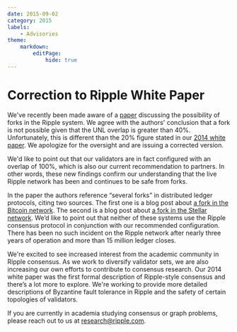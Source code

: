 ```yaml
---
date: 2015-09-02
category: 2015
labels:
    - Advisories
theme:
    markdown:
        editPage:
            hide: true
---
```

# Correction to Ripple White Paper

We've recently been made aware of a [paper](http://www.ghassankarame.com/ripple.pdf) discussing the possibility of forks in the Ripple system. We agree with the authors' conclusion that a fork is not possible given that the UNL overlap is greater than 40%. Unfortunately, this is different than the 20% figure stated in our [2014 white paper](https://ripple.com/consensus-whitepaper/). We apologize for the oversight and are issuing a corrected version.

We'd like to point out that our validators are in fact configured with an overlap of 100%, which is also our current recommendation to partners. In other words, these new findings confirm our understanding that the live Ripple network has been and continues to be safe from forks.

In the paper the authors reference “several forks” in distributed ledger protocols, citing two sources. The first one is a blog post about [a fork in the Bitcoin network](https://bitcoinmagazine.com/3668/bitcoin-network-shaken-by-blockchain-fork/). The second is a blog post about [a fork in the Stellar network](https://www.stellar.org/blog/safety_liveness_and_fault_tolerance_consensus_choice/). We’d like to point out that neither of these systems use the Ripple consensus protocol in conjunction with our recommended configuration. There has been no such incident on the Ripple network after nearly three years of operation and more than 15 million ledger closes.

We're excited to see increased interest from the academic community in Ripple consensus. As we work to diversify validator sets, we are also increasing our own efforts to contribute to consensus research. Our 2014 white paper was the first formal description of Ripple-style consensus and there’s a lot more to explore. We're working to provide more detailed descriptions of Byzantine fault tolerance in Ripple and the safety of certain topologies of validators.

If you are currently in academia studying consensus or graph problems, please reach out to us at <research@ripple.com>.
